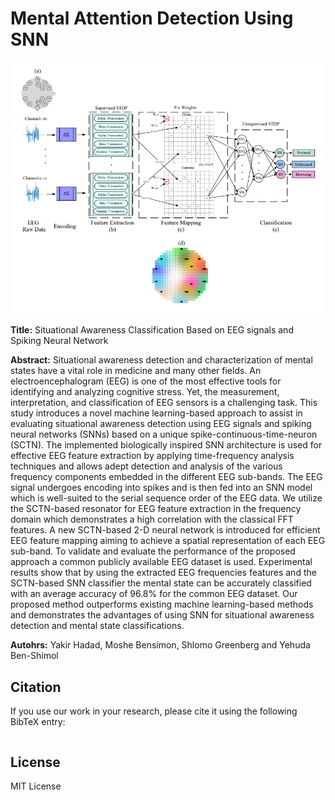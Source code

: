 # Mental Attention Detection Using SNN

![](./res/net_arch.png)

**Title:** Situational Awareness Classification Based on EEG signals
and Spiking Neural Network

**Abstract:** Situational awareness detection and characterization of mental states have a vital role in medicine and many other fields. An electroencephalogram (EEG) is one of the most effective tools for identifying and analyzing cognitive stress. Yet, the measurement, interpretation, and classification of EEG sensors is a challenging task. This study introduces a novel machine learning-based approach to assist in evaluating situational awareness detection using EEG signals and spiking neural networks (SNNs) based on a unique spike-continuous-time-neuron (SCTN). The implemented biologically inspired SNN architecture is used for effective EEG feature extraction by applying time-frequency analysis techniques and allows adept detection and analysis of the various frequency components embedded in the different EEG sub-bands. The EEG signal undergoes encoding into spikes and is then fed into an SNN model which is well-suited to the serial sequence order of the EEG data. We utilize the SCTN-based resonator for EEG feature extraction in the frequency domain which demonstrates a high correlation with the classical FFT features. A new SCTN-based 2-D neural network is introduced for efficient EEG feature mapping aiming to achieve a spatial representation of each EEG sub-band. To validate and evaluate the performance of the proposed approach a common publicly available EEG dataset is used. Experimental results show that by using the extracted EEG frequencies features and the SCTN-based SNN classifier the mental state can be accurately classified with an average accuracy of 96.8\% for the common EEG dataset. Our proposed method outperforms existing machine learning-based methods and demonstrates the advantages of using SNN for situational awareness detection and mental state classifications.

**Autohrs:** Yakir Hadad, Moshe Bensimon, Shlomo Greenberg and Yehuda Ben-Shimol 


## Citation
If you use our work in your research, please cite it using the following BibTeX entry:

```bibtex

```

## License

MIT License
